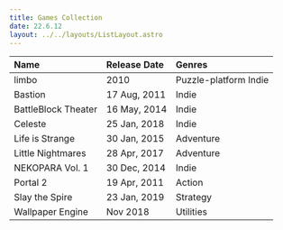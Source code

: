 ```yaml
---
title: Games Collection
date: 22.6.12
layout: ../../layouts/ListLayout.astro
---
```


| Name  | Release Date | Genres | 
|:---------|:--|:---|
| limbo | 2010 | Puzzle-platform Indie |
| Bastion | 17 Aug, 2011 | Indie | 
| BattleBlock Theater | 16 May, 2014 | Indie | 
| Celeste | 25 Jan, 2018 | Indie | 
| Life is Strange | 30 Jan, 2015 | Adventure | 
| Little Nightmares | 28 Apr, 2017 | Adventure | 
| NEKOPARA Vol. 1 | 30 Dec, 2014 | Indie | 
| Portal 2 | 19 Apr, 2011 | Action | 
| Slay the Spire | 23 Jan, 2019 | Strategy | 
| Wallpaper Engine | Nov 2018 | Utilities | 
